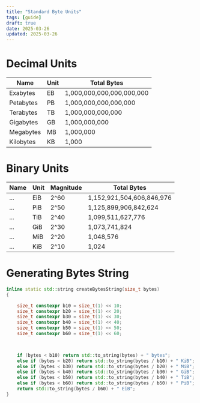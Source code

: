 ```yaml
---
title: "Standard Byte Units"
tags: [guide]
draft: true 
date: 2025-03-26
updated: 2025-03-26
---
```


# Decimal Units 

| Name      | Unit | Total Bytes               |
| --------- | ---- | ------------------------- |
| Exabytes  | EB   | 1,000,000,000,000,000,000 |
| Petabytes | PB   | 1,000,000,000,000,000     |
| Terabytes | TB   | 1,000,000,000,000         |
| Gigabytes | GB   | 1,000,000,000             |
| Megabytes | MB   | 1,000,000                 |
| Kilobytes | KB   | 1,000                     | 

# Binary Units

| Name | Unit | Magnitude | Total Bytes               |
| ---- | ---- | --------- | ------------------------- |
| ...  | EiB  | 2^60      | 1,152,921,504,606,846,976 |
| ...  | PiB  | 2^50      | 1,125,899,906,842,624     |
| ...  | TiB  | 2^40      | 1,099,511,627,776         |
| ...  | GiB  | 2^30      | 1,073,741,824             |
| ...  | MiB  | 2^20      | 1,048,576                 |
| ...  | KiB  | 2^10      | 1,024                     |


# Generating Bytes String 
``` c++
inline static std::string createBytesString(size_t bytes)
{

    size_t constexpr b10 = size_t(1) << 10;
    size_t constexpr b20 = size_t(1) << 20;
    size_t constexpr b30 = size_t(1) << 30;
    size_t constexpr b40 = size_t(1) << 40;
    size_t constexpr b50 = size_t(1) << 50;
    size_t constexpr b60 = size_t(1) << 60;

  

    if (bytes < b10) return std::to_string(bytes) + " bytes";
    else if (bytes < b20) return std::to_string(bytes / b10) + " KiB";
    else if (bytes < b30) return std::to_string(bytes / b20) + " MiB";
    else if (bytes < b40) return std::to_string(bytes / b30) + " GiB";
    else if (bytes < b50) return std::to_string(bytes / b40) + " TiB";
    else if (bytes < b60) return std::to_string(bytes / b50) + " PiB";
    return std::to_string(bytes / b60) + " EiB";
}
```